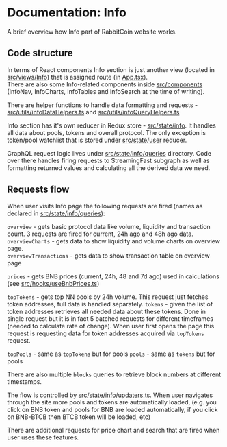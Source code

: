 # Documentation: Info

A brief overview how Info part of RabbitCoin website works.

## Code structure

In terms of React components Info section is just another view (located in [src/views/Info](../src/views/Info)) that is assigned route (in [App.tsx](../src/App.tsx)).  
There are also some Info-related components inside [src/components](../src/components) (InfoNav, InfoCharts, InfoTables and InfoSearch at the time of writing).

There are helper functions to handle data formatting and requests - [src/utils/infoDataHelpers.ts](../src/utils/infoDataHelpers.ts) and [src/utils/infoQueryHelpers.ts](../src/utils/infoQueryHelpers.ts)

Info section has it's own reducer in Redux store - [src/state/info](../src/state/info). It handles all data about pools, tokens and overall protocol. The only exception is token/pool watchlist that is stored under [src/state/user](../src/state/user) reducer.

GraphQL request logic lives under [src/state/info/queries](../src/state/info/queries) directory. Code over there handles firing requests to StreamingFast subgraph as well as formatting returned values and calculating all the derived data we need.

## Requests flow

When user visits Info page the following requests are fired (names as declared in [src/state/info/queries](../src/state/info/queries)):

`overview` - gets basic protocol data like volume, liquidity and transaction count. 3 requests are fired for current, 24h ago and 48h ago data.  
`overviewCharts` - gets data to show liquidity and volume charts on overview page.  
`overviewTransactions` - gets data to show transaction table on overview page

`prices` - gets BNB prices (current, 24h, 48 and 7d ago) used in calculations (see [src/hooks/useBnbPrices.ts](../src/hooks/useBnbPrices.ts))

`topTokens` - gets top NN pools by 24h volume. This request just fetches token addresses, full data is handled separately.
`tokens` - given the list of token addresses retrieves all needed data about these tokens. Done in single request but it is in fact 5 batched requests for different timeframes (needed to calculate rate of change). When user first opens the page this request is requesting data for token addresses acquired via `topTokens` request.

`topPools` - same as `topTokens` but for pools
`pools` - same as `tokens` but for pools

There are also multiple `blocks` queries to retrieve block numbers at different timestamps.

The flow is controlled by [src/state/info/updaters.ts](../src/state/info/updaters.ts). When user navigates through the site more pools and tokens are automatically loaded, (e.g. you click on BNB token and pools for BNB are loaded automatically, if you click on BNB-BTCB then BTCB token will be loaded, etc)

There are additional requests for price chart and search that are fired when user uses these features.

